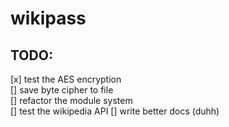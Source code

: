 # wikipass

## TODO:
[x] test the AES encryption \
[] save byte cipher to file \
[] refactor the module system \
[] test the wikipedia API
[] write better docs (duhh)
